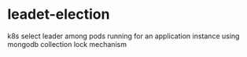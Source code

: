 # leadet-election
k8s select leader among pods running for an application instance using mongodb collection lock mechanism

